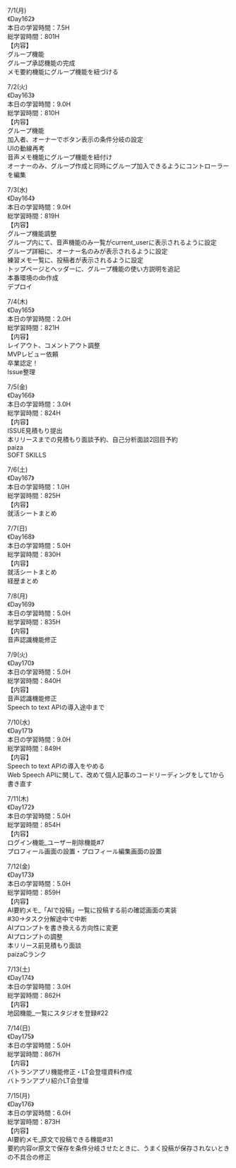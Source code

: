 7/1(月)<br>
《Day162》<br>
本日の学習時間：7.5H<br>
総学習時間：801H<br>
【内容】<br>
グループ機能<br>
グループ承認機能の完成<br>
メモ要約機能にグループ機能を紐づける<br>

7/2(火)<br>
《Day163》<br>
本日の学習時間：9.0H<br>
総学習時間：810H<br>
【内容】<br>
グループ機能<br>
加入者、オーナーでボタン表示の条件分岐の設定<br>
UIの動線再考<br>
音声メモ機能にグループ機能を紐付け<br>
オーナーのみ、グループ作成と同時にグループ加入できるようにコントローラーを編集<br>

7/3(水)<br>
《Day164》<br>
本日の学習時間：9.0H<br>
総学習時間：819H<br>
【内容】<br>
グループ機能調整<br>
グループ内にて、音声機能のみ一覧がcurrent_userに表示されるように設定<br>
グループ詳細に、オーナー名のみが表示されるように設定<br>
練習メモ一覧に、投稿者が表示されるように設定<br>
トップページとヘッダーに、グループ機能の使い方説明を追記<br>
本番環境のdb作成<br>
デプロイ<br>

7/4(木)<br>
《Day165》<br>
本日の学習時間：2.0H<br>
総学習時間：821H<br>
【内容】<br>
レイアウト、コメントアウト調整<br>
MVPレビュー依頼<br>
卒業認定！<br>
Issue整理<br>

7/5(金)<br>
《Day166》<br>
本日の学習時間：3.0H<br>
総学習時間：824H<br>
【内容】<br>
ISSUE見積もり提出<br>
本リリースまでの見積もり面談予約、自己分析面談2回目予約<br>
paiza<br>
SOFT SKILLS<br>

7/6(土)<br>
《Day167》<br>
本日の学習時間：1.0H<br>
総学習時間：825H<br>
【内容】<br>
就活シートまとめ<br>

7/7(日)<br>
《Day168》<br>
本日の学習時間：5.0H<br>
総学習時間：830H<br>
【内容】<br>
就活シートまとめ<br>
経歴まとめ<br>

7/8(月)<br>
《Day169》<br>
本日の学習時間：5.0H<br>
総学習時間：835H<br>
【内容】<br>
音声認識機能修正<br>

7/9(火)<br>
《Day170》<br>
本日の学習時間：5.0H<br>
総学習時間：840H<br>
【内容】<br>
音声認識機能修正<br>
Speech to text APIの導入途中まで<br>

7/10(水)<br>
《Day171》<br>
本日の学習時間：9.0H<br>
総学習時間：849H<br>
【内容】<br>
Speech to text APIの導入をやめる<br>
Web Speech APIに関して、改めて個人記事のコードリーディングをして1から書き直す<br>

7/11(木)<br>
《Day172》<br>
本日の学習時間：5.0H<br>
総学習時間：854H<br>
【内容】<br>
ログイン機能_ユーザー削除機能#7<br>
プロフィール画面の設置・プロフィール編集画面の設置<br>

7/12(金)<br>
《Day173》<br>
本日の学習時間：5.0H<br>
総学習時間：859H<br>
【内容】<br>
AI要約メモ_「AIで投稿」一覧に投稿する前の確認画面の実装<br>
#30→タスク分解途中で中断<br>
AIプロンプトを書き換える方向性に変更<br>
AIプロンプトの調整<br>
本リリース前見積もり面談<br>
paizaCランク<br>

7/13(土)<br>
《Day174》<br>
本日の学習時間：3.0H<br>
総学習時間：862H<br>
【内容】<br>
地図機能_一覧にスタジオを登録#22<br>

7/14(日)<br>
《Day175》<br>
本日の学習時間：5.0H<br>
総学習時間：867H<br>
【内容】<br>
バトランアプリ機能修正・LT会登壇資料作成<br>
バトランアプリ紹介LT会登壇<br>

7/15(月)<br>
《Day176》<br>
本日の学習時間：6.0H<br>
総学習時間：873H<br>
【内容】<br>
AI要約メモ_原文で投稿できる機能#31<br>
要約内容or原文で保存を条件分岐させたときに、うまく投稿が保存されないときの不具合の修正<br>
